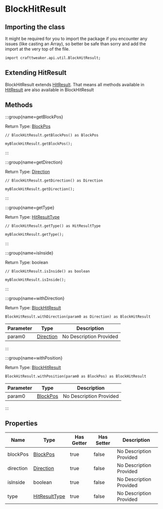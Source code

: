 # BlockHitResult

## Importing the class

It might be required for you to import the package if you encounter any issues (like casting an Array), so better be safe than sorry and add the import at the very top of the file.
```zenscript
import crafttweaker.api.util.BlockHitResult;
```


## Extending HitResult

BlockHitResult extends [HitResult](/vanilla/api/util/HitResult). That means all methods available in [HitResult](/vanilla/api/util/HitResult) are also available in BlockHitResult

## Methods

:::group{name=getBlockPos}

Return Type: [BlockPos](/vanilla/api/util/math/BlockPos)

```zenscript
// BlockHitResult.getBlockPos() as BlockPos

myBlockHitResult.getBlockPos();
```

:::

:::group{name=getDirection}

Return Type: [Direction](/vanilla/api/util/direction/Direction)

```zenscript
// BlockHitResult.getDirection() as Direction

myBlockHitResult.getDirection();
```

:::

:::group{name=getType}

Return Type: [HitResultType](/vanilla/api/util/HitResultType)

```zenscript
// BlockHitResult.getType() as HitResultType

myBlockHitResult.getType();
```

:::

:::group{name=isInside}

Return Type: boolean

```zenscript
// BlockHitResult.isInside() as boolean

myBlockHitResult.isInside();
```

:::

:::group{name=withDirection}

Return Type: [BlockHitResult](/vanilla/api/util/BlockHitResult)

```zenscript
BlockHitResult.withDirection(param0 as Direction) as BlockHitResult
```

| Parameter | Type | Description |
|-----------|------|-------------|
| param0 | [Direction](/vanilla/api/util/direction/Direction) | No Description Provided |


:::

:::group{name=withPosition}

Return Type: [BlockHitResult](/vanilla/api/util/BlockHitResult)

```zenscript
BlockHitResult.withPosition(param0 as BlockPos) as BlockHitResult
```

| Parameter | Type | Description |
|-----------|------|-------------|
| param0 | [BlockPos](/vanilla/api/util/math/BlockPos) | No Description Provided |


:::


## Properties

| Name | Type | Has Getter | Has Setter | Description |
|------|------|------------|------------|-------------|
| blockPos | [BlockPos](/vanilla/api/util/math/BlockPos) | true | false | No Description Provided |
| direction | [Direction](/vanilla/api/util/direction/Direction) | true | false | No Description Provided |
| isInside | boolean | true | false | No Description Provided |
| type | [HitResultType](/vanilla/api/util/HitResultType) | true | false | No Description Provided |

